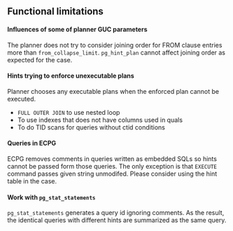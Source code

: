 ## Functional limitations

#### Influences of some of planner GUC parameters

The planner does not try to consider joining order for FROM clause entries more
than `from_collapse_limit`. `pg_hint_plan` cannot affect joining order as
expected for the case.

#### Hints trying to enforce unexecutable plans

Planner chooses any executable plans when the enforced plan cannot be executed.

-   `FULL OUTER JOIN` to use nested loop
-   To use indexes that does not have columns used in quals
-   To do TID scans for queries without ctid conditions

#### Queries in ECPG

ECPG removes comments in queries written as embedded SQLs so hints cannot be
passed form those queries. The only exception is that `EXECUTE` command passes
given string unmodifed. Please consider using the hint table in the case.

#### Work with `pg_stat_statements`

`pg_stat_statements` generates a query id ignoring comments. As the result, the
identical queries with different hints are summarized as the same query.
